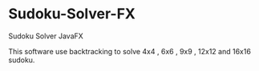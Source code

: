 # Sudoku-Solver-FX
Sudoku Solver JavaFX

This software use backtracking to solve 4x4 , 6x6 , 9x9 , 12x12 and 16x16 sudoku.
